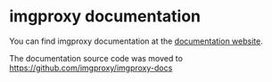 # imgproxy documentation

You can find imgproxy documentation at the [documentation website](https://docs.imgproxy.net).

The documentation source code was moved to https://github.com/imgproxy/imgproxy-docs
